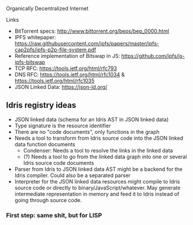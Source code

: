 Organically Decentralized Internet

Links
- BitTorrent specs: http://www.bittorrent.org/beps/bep_0000.html
- IPFS whitepaper: https://raw.githubusercontent.com/ipfs/papers/master/ipfs-cap2pfs/ipfs-p2p-file-system.pdf
- Reference implementation of Bitswap in JS: https://github.com/ipfs/js-ipfs-bitswap
- TCP RFC: https://tools.ietf.org/html/rfc793
- DNS RFC: https://tools.ietf.org/html/rfc1034 & https://tools.ietf.org/html/rfc1035
- JSON Linked Data: https://json-ld.org/

## Idris registry ideas

- JSON linked data (schema for an Idris AST in JSON linked data)
- Type signature is the resource identifier
- There are no "code documents", only functions in the graph
- Needs a tool to transform from Idris source code into the JSON linked data function documents
  - Condenser: Needs a tool to resolve the links in the linked data
  - (?) Needs a tool to go from the linked data graph into one or several Idris source code documents
- Parser from Idris to JSON linked data AST might be a backend for the Idris compiler. Could also be a separated parser
- Interpreter for the JSON linked data resources might compile to Idris source code or directly to binary/JavaScript/whatever. May generate intermediate representation in memory and feed it to Idris instead of going through source code.

### First step: same shit, but for LISP
